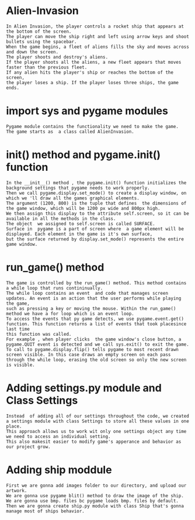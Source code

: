 # Alien-Invasion

    In Alien Invasion, the player controls a rocket ship that appears at the bottom of the screen.
    The player can move the ship right and left using arrow keys and shoot bullets using the spacebar.
    When the game begins, a fleet of aliens fills the sky and moves across and down the screen.
    The player shoots and destroy's aliens.
    If the player shoots all the aliens, a new fleet appears that moves faster than the previous fleet.
    If any alien hits the player's ship or reaches the bottom of the screen, 
    the player loses a ship. If the player loses three ships, the game ends.

# import sys and pygame modules
    Pygame module contains the functionality we need to make the game.
    The game starts as  a class called AlienInvasion.

# __init__() method and pygame.init() function
    In the __init__() method , the pygame.init() function initializes the background settings that pygame needs to work properly.
    Then we call pygame.display.set_mode() to create a display window, on which we 'll draw all the games graphical elements.
    The argument (1200, 800) is the tuple that defines  the dimensions of the game window, which will be 1200 px wide and 800px high.
    We then assign this display to the attribute self.screen, so it can be available in all the methods in the class.
    The object  we assigned to self.screen is called SURFACE.
    Surface in  pygame is a part of screen where  a game element will be displayed. Each element in the game is it's own surface, 
    but the surface returned by display.set_mode() represents the entire game window.

# run_game() method
    The game is controlled by the run_game() method. This method contains a while loop that runs contininually.
    The while loop contains an event  and code that manages screen updates. An event is an action that the user performs while playing the game, 
    such as pressing a key or moving the mouse. Within the run_game() method we have a for loop which is an event loop.
    To access the events that py game detects, we use pygame.event.get() function. This function returns a list of events that took placesince last time
    this function was called.
    For example , when player clicks  the game window's close button, a pygame.QUIT event is detected and we call sys.exit() to exit the game.
    To call to pygame.display.flip() tells pygame to most recent drawn screen visible. In this case draws an empty screen on each pass through the while loop, erasing the old screen so only the new screen is visible.

# Adding settings.py module and Class Settings
    Instead  of adding all of our settings throughout the code, we created a settings module with class Settings to store all these values in one place.
    This approach allows us to work wit only one settings object any time we need to access an individual setting.
    This also makesit easier to modify game's apperance and behavior as our project grow.

# Adding ship moddule 
    First we are gonna add images folder to our directory, and upload our artwork.
    We are gonna use pygame blit() method to draw the image of the ship.
    We are gonna use bmp. files bc pygame loads bmp. files by default.
    Then we are gonna create ship.py module with class Ship that's gonna manage most of ships behavior.
    
    